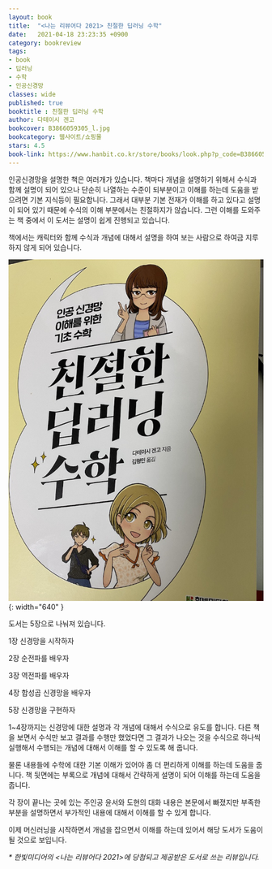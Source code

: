 ```yaml
---
layout: book
title:  "<나는 리뷰어다 2021> 친절한 딥러닝 수학"
date:   2021-04-18 23:23:35 +0900
category: bookreview
tags:
- book
- 딥러닝
- 수학
- 인공신경망
classes: wide
published: true
booktitle : 친절한 딥러닝 수학
author: 다테이시 겐고
bookcover: B3866059305_l.jpg
bookcategory: 웹사이트/쇼핑몰
stars: 4.5
book-link: https://www.hanbit.co.kr/store/books/look.php?p_code=B3866059305
---
```



인공신경망을 설명한 책은 여러개가 있습니다. 책마다 개념을 설명하기 위해서 수식과 함께 설명이 되어 있으나 단순히 나열하는 수준이 되부분이고 이해를 하는데 도움을 받으려면 기본 지식등이 필요합니다. 
그래서 대부분 기본 전재가 이해를 하고 있다고 설명이 되어 있기 때문에 수식의 이해 부분에서는 친절하지가 않습니다.  그런 이해를 도와주는 책 중에서 이 도서는 설명이 쉽게 진행되고 있습니다. 

책에서는 캐릭터와 함께 수식과 개념에 대해서 설명을 하여 보는 사람으로 하여금 지루하지 않게 되어 있습니다.

![](/images/reviewer_202104_01.jpeg){: width="640" }


도서는 5장으로 나눠져 있습니다.

1장 신경망을 시작하자
 
2장 순전파를 배우자

3장 역전파를 배우자
 
4장 합성곱 신경망을 배우자
 
5장 신경망을 구현하자

1~4장까지는 신경망에 대한 설명과 각 개념에 대해서 수식으로 유도를 합니다. 다른 책을 보면서 수식만 보고 결과를 수행만 했었다면 그 결과가 나오는 것을 수식으로 하나씩 실행해서 수행되는 개념에 대해서 이해를 할 수 있도록 해 줍니다. 

물론 내용들에 수학에 대한 기본 이해가 있어야 좀 더 편리하게 이해를 하는데 도움을 줍니다. 책 뒷면에는 부록으로 개념에 대해서 간략하게 설명이 되어 이해를 하는데 도움을 줍니다.

각 장이 끝나는 곳에 있는 주인공 윤서와 도현의 대화 내용은 본문에서 빠졌지만 부족한 부분을 설명하면서 부가적인 내용에 대해서 이해를 할 수 있게 합니다.

이제 머신러닝을 시작하면서 개념을 잡으면서 이해를 하는데 있어서 해당 도서가 도움이 될 것으로 보입니다. 


_\* 한빛미디어의 <나는 리뷰어다 2021>에 당첨되고 제공받은 도서로 쓰는 리뷰입니다._
